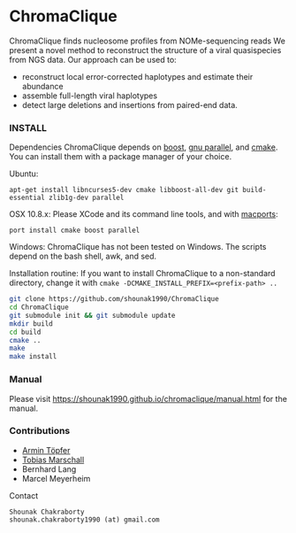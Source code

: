 # ChromaClique

ChromaClique finds nucleosome profiles from NOMe-sequencing reads
We present a novel method to reconstruct the structure of a viral quasispecies from NGS data.
Our approach can be used to:
 - reconstruct local error-corrected haplotypes and estimate their abundance
 - assemble full-length viral haplotypes
 - detect large deletions and insertions from paired-end data.


### INSTALL
Dependencies
ChromaClique depends on [boost](http://www.boost.org/), [gnu parallel](http://www.gnu.org/software/parallel/), and [cmake](http://www.cmake.org/). You can install them with a package manager of your choice.

Ubuntu:  
```
apt-get install libncurses5-dev cmake libboost-all-dev git build-essential zlib1g-dev parallel
```

OSX 10.8.x:
Please XCode and its command line tools, and with [macports](http://www.macports.org/):
```
port install cmake boost parallel
```

Windows:
ChromaClique has not been tested on Windows. The scripts depend on the bash shell, awk, and sed.  

Installation routine:
If you want to install ChromaClique to a non-standard directory, change it with `cmake -DCMAKE_INSTALL_PREFIX=<prefix-path> ..`
```bash
git clone https://github.com/shounak1990/ChromaClique
cd ChromaClique
git submodule init && git submodule update
mkdir build
cd build
cmake ..
make
make install
```
### Manual
Please visit https://shounak1990.github.io/chromaclique/manual.html for the manual.

### Contributions
 - [Armin Töpfer](http://www.armintoepfer.com)  
 - [Tobias Marschall](https://bioinf.mpi-inf.mpg.de/homepage/index.php?&account=marschal)
 - Bernhard Lang
 - Marcel Meyerheim

Contact
```
Shounak Chakraborty
shounak.chakraborty1990 (at) gmail.com
```
